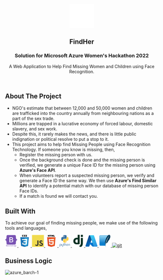 


<!-- PROJECT LOGO -->

<br />

<div align="center"><a  href="#top"></a>

<img  src="source/findher/landing/static/landing/img/face2.png"  alt="Logo"  width="80"  height="80">

  

<h2 align="center">FindHer</h2>

<h3 align="center">Solution for Microsoft Azure Women's Hackathon 2022</h3>

<p align="center">A Web Application to Help Find Missing Women and Children using Face Recognition.</p>
<br />
 
 </div>
 
 
<!-- ABOUT THE PROJECT -->
##  About The Project
- NGO's estimate that between 12,000 and 50,000 women and children are trafficked into the country annually from neighbouring nations as a part of the sex trade.
- Millions are trapped in a lucrative economy of forced labour, domestic slavery, and sex work. 
- Despite this, it rarely makes the news, and there is little public indignation or political resolve to put a stop to it.
- This project aims to help find Missing People using Face Recognition Technology. If someone you know is missing, then,
  - Register the missing person with us.
  - Once the background check is done and the missing person is verified, we generate a unique Face ID for the missing person using **Azure's Face API**.
  - When volunteers report a suspected missing person, we verify and generate a Face ID the same way. We then use **Azure's Find Similar API** to identify a potential match with our database of missing person Face IDs.
  - If a match is found we will contact you.

##  Built With
To achieve our goal of finding missing people, we make use of the following tools and languages,
<p align="left">
<a  href="https://getbootstrap.com"  target="_blank"><img  src="https://raw.githubusercontent.com/devicons/devicon/master/icons/bootstrap/bootstrap-plain-wordmark.svg"  alt="bootstrap"  width="40"  height="40"/> </a>
<a  href="https://www.w3schools.com/css/"  target="_blank"> <img  src="https://raw.githubusercontent.com/devicons/devicon/master/icons/css3/css3-original-wordmark.svg"  alt="css3"  width="40"  height="40"/> </a>
<a  href="https://developer.mozilla.org/en-US/docs/Web/JavaScript"  target="_blank"> <img  src="https://raw.githubusercontent.com/devicons/devicon/master/icons/javascript/javascript-original.svg"  alt="javascript"  width="40"  height="40"/> </a>
<a  href="https://www.w3.org/html/"  target="_blank"> <img  src="https://raw.githubusercontent.com/devicons/devicon/master/icons/html5/html5-original-wordmark.svg"  alt="html5"  width="40"  height="40"/> </a>
<a  href="https://www.python.org/"  target="_blank"> <img  src="https://raw.githubusercontent.com/devicons/devicon/master/icons/python/python-original-wordmark.svg"  alt="express"  width="40"  height="40"/> </a>
<a  href="https://www.djangoproject.com/"  target="_blank"> <img  src="https://raw.githubusercontent.com/devicons/devicon/master/icons/django/django-plain.svg"  alt="express"  width="40"  height="40"/> </a>
<a  href="https://docs.microsoft.com/en-us/azure/cognitive-services/face/"  target="_blank"> <img  src="https://raw.githubusercontent.com/devicons/devicon/master/icons/azure/azure-original.svg"  alt="express"  width="40"  height="40"/> </a>
<a  href="https://www.sqlite.org/index.html"  target="_blank"> <img  src="https://raw.githubusercontent.com/devicons/devicon/master/icons/sqlite/sqlite-original.svg"  alt="express"  width="40"  height="40"/> </a>
<a  href="https://git-scm.com/"  target="_blank"> <img  src="https://www.vectorlogo.zone/logos/git-scm/git-scm-icon.svg"  alt="git"  width="40"  height="40"/> </a>


  ##  Business Logic
  ![azure_barch-1](https://user-images.githubusercontent.com/72341529/172136505-9c3da13d-a93e-446d-b8b0-8725d1bbda85.png)

  
